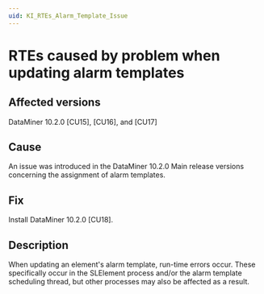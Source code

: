 ```yaml
---
uid: KI_RTEs_Alarm_Template_Issue
---
```


# RTEs caused by problem when updating alarm templates

## Affected versions

DataMiner 10.2.0 [CU15], [CU16], and [CU17]

## Cause

An issue was introduced in the DataMiner 10.2.0 Main release versions concerning the assignment of alarm templates.

## Fix

Install DataMiner 10.2.0 [CU18].

## Description

When updating an element's alarm template, run-time errors occur. These specifically occur in the SLElement process and/or the alarm template scheduling thread, but other processes may also be affected as a result.

